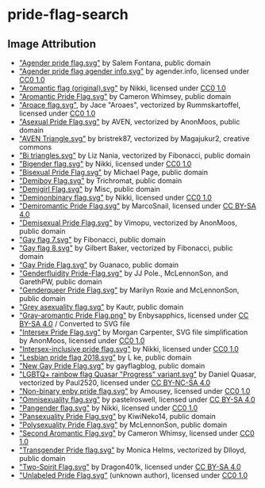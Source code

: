 # pride-flag-search

## Image Attribution
- ["Agender pride flag.svg"](https://commons.wikimedia.org/wiki/File:Agender_pride_flag.svg) by Salem Fontana, public domain
- ["Agender pride flag agender info.svg"](https://commons.wikimedia.org/wiki/File:Agender_pride_flag_agender_info.svg) by agender.info, licensed under [CC0 1.0](https://creativecommons.org/publicdomain/zero/1.0/deed.en)
- ["Aromantic flag (original).svg"](https://commons.wikimedia.org/wiki/File:Aromantic_flag_(original).svg) by Nikki, licensed under [CC0 1.0](https://creativecommons.org/publicdomain/zero/1.0/deed.en)
- ["Aromantic Pride Flag.svg"](https://commons.wikimedia.org/wiki/File:Aromantic_Pride_Flag.svg) by Cameron Whimsey, public domain
- ["Aroace flag.svg"](https://commons.wikimedia.org/wiki/File:Aroace_flag.svg), by Jace "Aroaes", vectorized by Rummskartoffel, licensed under [CC0 1.0](https://creativecommons.org/publicdomain/zero/1.0/deed.en)
- ["Asexual Pride Flag.svg"](https://commons.wikimedia.org/wiki/File:Asexual_Pride_Flag.svg) by AVEN, vectorized by AnonMoos, public domain
- ["AVEN Triangle.svg"](https://commons.wikimedia.org/wiki/File:AVEN_Triangle.svg) by bristrek87, vectorized by Magajukur2, creative commons
- ["Bi triangles.svg"](https://commons.wikimedia.org/wiki/File:Bi_triangles.svg) by Liz Nania, vectorized by Fibonacci, public domain
- ["Bigender flag.svg"](https://commons.wikimedia.org/wiki/File:Bigender_flag.svg) by Nikki, licensed under [CC0 1.0](https://creativecommons.org/publicdomain/zero/1.0/deed.en)
- ["Bisexual Pride Flag.svg"](https://commons.wikimedia.org/wiki/File:Bisexual_Pride_Flag.svg) by Michael Page, public domain
- ["Demiboy Flag.svg"](https://commons.wikimedia.org/wiki/File:Demiboy_Flag.svg) by Trichromat, public domain
- ["Demigirl Flag.svg"](https://commons.wikimedia.org/wiki/File:Demigirl_Flag.svg) by Misc, public domain
- ["Deminonbinary flag.svg"](https://commons.wikimedia.org/wiki/File:Deminonbinary_flag.svg) by Nikki, licensed under [CC0 1.0](https://creativecommons.org/publicdomain/zero/1.0/deed.en)
- ["Demiromantic Pride Flag.svg"](https://commons.wikimedia.org/wiki/File:Demiromantic_Pride_Flag.svg) by MarcoSnail, licensed under [CC BY-SA 4.0](https://creativecommons.org/licenses/by-sa/4.0/deed.en)
- ["Demisexual Pride Flag.svg"](https://commons.wikimedia.org/wiki/File:Demisexual_Pride_Flag.svg) by Vimopu, vectorized by AnonMoos, public domain
- ["Gay flag 7.svg"](https://commons.wikimedia.org/wiki/File:Gay_flag_7.svg) by Fibonacci, public domain
- ["Gay flag 8.svg"](https://commons.wikimedia.org/wiki/File:Gay_flag_8.svg) by Gilbert Baker, vectorized by Fibonacci, public domain
- ["Gay Pride Flag.svg"](https://commons.wikimedia.org/wiki/File:Gay_Pride_Flag.svg) by Guanaco, public domain
- ["Genderfluidity Pride-Flag.svg"](https://commons.wikimedia.org/wiki/File:Genderfluidity_Pride-Flag.svg) by JJ Pole., McLennonSon, and GarethPW, public domain
- ["Genderqueer Pride Flag.svg"](https://commons.wikimedia.org/wiki/File:Genderqueer_Pride_Flag.svg) by Marilyn Roxie and McLennonSon, public domain
- ["Grey asexuality flag.svg"](https://commons.wikimedia.org/wiki/File:Grey_asexuality_flag.svg) by Kautr, public domain
- ["Gray-aromantic Pride Flag.png"](https://commons.wikimedia.org/wiki/File:Gray-aromantic_Pride_Flag.png) by Enbysapphics, licensed under [CC BY-SA 4.0](https://creativecommons.org/licenses/by-sa/4.0/deed.en) / Converted to SVG file
- ["Intersex Pride Flag.svg"](https://commons.wikimedia.org/wiki/File:Intersex_Pride_Flag.svg) by Morgan Carpenter, SVG file simplification by AnonMoos, licensed under [CC0 1.0](https://creativecommons.org/publicdomain/zero/1.0/deed.en)
- ["Intersex-inclusive pride flag.svg"](https://commons.wikimedia.org/wiki/File:Intersex-inclusive_pride_flag.svg) by Nikki, licensed under [CC0 1.0](https://creativecommons.org/publicdomain/zero/1.0/deed.en)
- ["Lesbian pride flag 2018.svg"](https://commons.wikimedia.org/wiki/File:Lesbian_pride_flag_2018.svg) by L ke, public domain
- ["New Gay Pride Flag.svg"](https://commons.wikimedia.org/wiki/File:New_Gay_Pride_Flag.svg) by gayflagblog, public domain
- ["LGBTQ+ rainbow flag Quasar "Progress" variant.svg"](https://commons.wikimedia.org/wiki/File:LGBTQ%2B_rainbow_flag_Quasar_%22Progress%22_variant.svg) by Daniel Quasar, vectorized by Paul2520, licensed under [CC BY-NC-SA 4.0](https://creativecommons.org/licenses/by-nc-sa/4.0/)
- ["Non-binary enby pride flag.svg"](https://commons.wikimedia.org/wiki/File:Non-binary_enby_pride_flag.svg) by Amousey, licensed under [CC0 1.0](https://creativecommons.org/publicdomain/zero/1.0/deed.en)
- ["Omnisexuality flag.svg"](https://commons.wikimedia.org/wiki/File:Omnisexuality_flag.svg) by pastelroswell, licensed under [CC BY-SA 4.0](https://creativecommons.org/licenses/by-sa/4.0/deed.en)
- ["Pangender flag.svg"](https://commons.wikimedia.org/wiki/File:Pangender_flag.svg) by Nikki, licensed under [CC0 1.0](https://creativecommons.org/publicdomain/zero/1.0/deed.en)
- ["Pansexuality Pride Flag.svg"](https://commons.wikimedia.org/wiki/File:Pansexuality_Pride_Flag.svg) by KiwiNeko14, public domain
- ["Polysexuality Pride Flag.svg"](https://commons.wikimedia.org/wiki/File:Polysexuality_Pride_Flag.svg) by McLennonSon, public domain
- ["Second Aromantic Flag.svg"](https://commons.wikimedia.org/wiki/File:Second_Aromantic_Flag.svg) by Cameron Whimsy, licensed under [CC0 1.0](https://creativecommons.org/publicdomain/zero/1.0/deed.en)
- ["Transgender Pride flag.svg"](https://commons.wikimedia.org/wiki/File:Transgender_Pride_flag.svg) by Monica Helms, vectorized by Dlloyd, public domain
- ["Two-Spirit Flag.svg"](https://commons.wikimedia.org/wiki/File:Two-Spirit_Flag.svg) by Dragon401k, licensed under [CC BY-SA 4.0](https://creativecommons.org/licenses/by-sa/4.0/deed.en)
- ["Unlabeled Pride Flag.svg"](https://commons.wikimedia.org/wiki/File:Unlabeled_Pride_Flag.svg) (unknown author), licensed under [CC0 1.0](https://creativecommons.org/publicdomain/zero/1.0/deed.en)